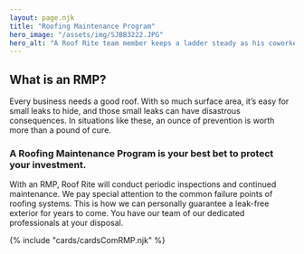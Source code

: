 ```yaml
---
layout: page.njk
title: "Roofing Maintenance Program"
hero_image: "/assets/img/SJBB3222.JPG"
hero_alt: "A Roof Rite team member keeps a ladder steady as his coworker ascends to the roof of a two-story brick building. Bright yellow caution tape stretches across the foreground. The crew is outfitted in high-visibility gear."
---
```


## What is an RMP?

Every business needs a good roof. With so much surface area, it’s easy for small leaks to hide, and those small leaks can have disastrous consequences. In situations like these, an ounce of prevention is worth more than a pound of cure.

### A Roofing Maintenance Program is your best bet to protect your investment.

With an RMP, Roof Rite will conduct periodic inspections and continued maintenance. We pay special attention to the common failure points of roofing systems. This is how we can personally guarantee a leak-free exterior for years to come. You have our team of our dedicated professionals at your disposal.

<div class="breakout">
  {% include "cards/cardsComRMP.njk" %}
  <!-- Possible Gallery Here -->
</div>
